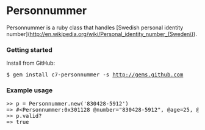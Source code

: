 # Personnummer

Personnummer is a ruby class that handles [Swedish personal identity number](http://en.wikipedia.org/wiki/Personal_identity_number_(Sweden\)).

### Getting started

Install from GitHub: <pre>$ gem install c7-personnummer -s http://gems.github.com</pre>

### Example usage
<pre>&gt;&gt; p = Personnummer.new('830428-5912')
=&gt; #&lt;Personnummer:0x301128 @number="830428-5912", @age=25, @valid=true, @region="Skaraborgs l\303\244n", @male=true, @born=#&lt;Date: 4890905/2,0,2299161&gt;&gt;
&gt;&gt; p.valid?
=&gt; true</pre>